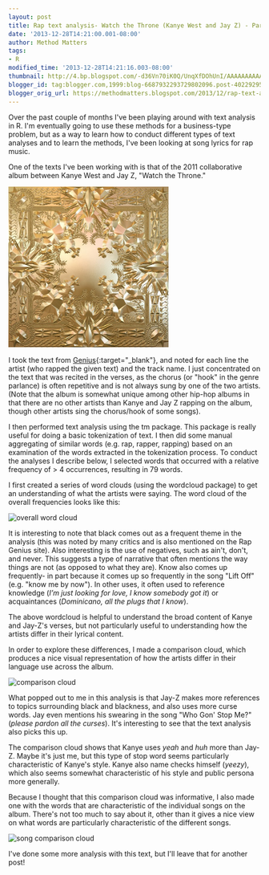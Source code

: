 ```yaml
---
layout: post
title: Rap text analysis- Watch the Throne (Kanye West and Jay Z) - Part 1
date: '2013-12-28T14:21:00.001-08:00'
author: Method Matters
tags:
- R
modified_time: '2013-12-28T14:21:16.003-08:00'
thumbnail: http://4.bp.blogspot.com/-d36Vn70iK0Q/UnqXfDOhUnI/AAAAAAAAAAY/_IZ8TGMuDh4/s72-c/Watch-The-Throne.jpg
blogger_id: tag:blogger.com,1999:blog-6687932293729802096.post-4022929505919571132
blogger_orig_url: https://methodmatters.blogspot.com/2013/12/rap-text-analysis-watch-throne-kanye_28.html
---
```


Over the past couple of months I've been playing around with text analysis in R. I'm eventually going to use these methods for a business-type problem, but as a way to learn how to conduct different types of text analyses and to learn the methods, I've been looking at song lyrics for rap music.  
  
One of the texts I've been working with is that of the 2011 collaborative album between Kanye West and Jay Z, "Watch the Throne."  


<img src="/assets/img/old_blog_transfer/2013-12-28-watch-throne-part_1/Watch-The-Throne.jpg"  width="320" height="320">

I took the text from [Genius](https://genius.com/){:target="_blank"}, and noted for each line the artist (who rapped the given text) and the track name. I just concentrated on the text that was recited in the verses, as the chorus (or "hook" in the genre parlance) is often repetitive and is not always sung by one of the two artists. (Note that the album is somewhat unique among other hip-hop albums in that there are no other artists than Kanye and Jay Z rapping on the album, though other artists sing the chorus/hook of some songs).  
  
I then performed text analysis using the tm package. This package is really useful for doing a basic tokenization of text. I then did some manual aggregating of similar words (e.g. rap, rapper, rapping) based on an examination of the words extracted in the tokenization process. To conduct the analyses I describe below, I selected words that occurred with a relative frequency of > 4 occurrences, resulting in 79 words.  
  
I first created a series of word clouds (using the wordcloud package) to get an understanding of what the artists were saying. The word cloud of the overall frequencies looks like this:  
     
![overall word cloud]({{site.baseurl}}/assets/img/old_blog_transfer/2013-12-28-watch-throne-part_1/Overall_Word_Cloud.PNG) 
  
It is interesting to note that black comes out as a frequent theme in the analysis (this was noted by many critics and is also mentioned on the Rap Genius site). Also interesting is the use of negatives, such as ain't, don't, and never. This suggests a type of narrative that often mentions the way things are not (as opposed to what they are). Know also comes up frequently- in part because it comes up so frequently in the song "Lift Off" (e.g. "know me by now"). In other uses, it often used to reference knowledge (*I’m just looking for love, I know somebody got it*) or acquaintances (*Dominicano, all the plugs that I know*).  
  
The above wordcloud is helpful to understand the broad content of Kanye and Jay-Z's verses, but not particularly useful to understanding how the artists differ in their lyrical content.  
  
In order to explore these differences, I made a comparison cloud, which produces a nice visual representation of how the artists differ in their language use across the album.  

![comparison cloud]({{site.baseurl}}/assets/img/old_blog_transfer/2013-12-28-watch-throne-part_1/Comparison_Cloud.PNG) 
  
What popped out to me in this analysis is that Jay-Z makes more references to topics surrounding black and blackness, and also uses more curse words. Jay even mentions his swearing in the song "Who Gon' Stop Me?" (*please pardon all the curses*). It's interesting to see that the text analysis also picks this up.  
  
The comparison cloud shows that Kanye uses *yeah* and *huh* more than Jay-Z. Maybe it's just me, but this type of stop word seems particularly characteristic of Kanye's style. Kanye also name checks himself (*yeezy*), which also seems somewhat characteristic of his style and public persona more generally.  
  
Because I thought that this comparison cloud was informative, I also made one with the words that are characteristic of the individual songs on the album. There's not too much to say about it, other than it gives a nice view on what words are particularly characteristic of the different songs.  

![song comparison cloud]({{site.baseurl}}/assets/img/old_blog_transfer/2013-12-28-watch-throne-part_1/Comparison_Song_Cloud.PNG)  

I've done some more analysis with this text, but I'll leave that for another post!  
  
